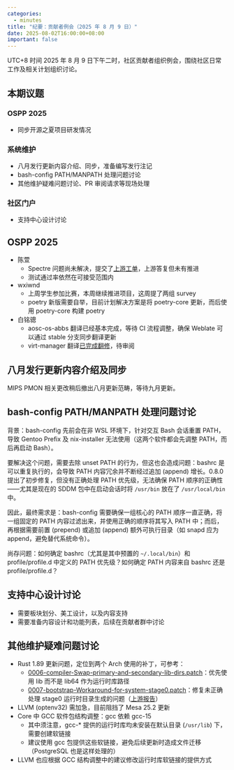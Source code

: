```yaml
---
categories:
  - minutes
title: "纪要：贡献者例会（2025 年 8 月 9 日）"
date: 2025-08-02T16:00:00+08:00
important: false
---
```


UTC+8 时间 2025 年 8 月 9 日下午二时，社区贡献者组织例会，围绕社区日常工作及相关计划组织讨论。

本期议题
---

### OSPP 2025

- 同步开源之夏项目研发情况

### 系统维护

- 八月发行更新内容介绍、同步，准备编写发行注记
- bash-config PATH/MANPATH 处理问题讨论
- 其他维护疑难问题讨论、PR 审阅请求等现场处理

### 社区门户

- 支持中心设计讨论

OSPP 2025
---

- 陈萱
    - Spectre 问题尚未解决，提交了[上游工单](https://bugzilla.mozilla.org/show_bug.cgi?id=1981138)，上游答复但未有推进
    - 测试通过率依然在可接受范围内
- wxiwnd
    - 上周学生参加比赛，本周继续推进项目，这周提了两组 survey
    - poetry 新版需要自举，目前计划解决方案是将 poetry-core 更新，而后使用 poetry-core 构建 poetry
- 白铭骢
    - aosc-os-abbs 翻译已经基本完成，等待 CI 流程调整，确保 Weblate 可以通过 stable 分支同步翻译更新
    - virt-manager 翻译[已完成翻修](https://github.com/AOSC-Dev/translations/pull/61)，待审阅

八月发行更新内容介绍及同步
---

MIPS PMON 相关更改稍后撤出八月更新范畴，等待九月更新。

bash-config PATH/MANPATH 处理问题讨论
---

背景：bash-config 先前会在非 WSL 环境下，针对交互 Bash 会话重置 PATH，导致 Gentoo Prefix 及 nix-installer 无法使用（这两个软件都会先调整 PATH，而后再启动 Bash）。

要解决这个问题，需要去除 unset PATH 的行为，但这也会造成问题：bashrc 是可以重复执行的，会导致 PATH 内容冗余并不断经过追加 (append) 增长。0.8.0 提出了初步修复，但没有正确处理 PATH 优先级，无法确保 PATH 顺序的正确性——尤其是现在的 SDDM 包中在启动会话时将 `/usr/bin` 放在了 `/usr/local/bin` 中。

因此，最终需求是：bash-config 需要确保一组核心的 PATH 顺序一直正确，将一组固定的 PATH 内容过滤出来，并使用正确的顺序将其写入 PATH 中；而后，再根据需要前置 (prepend) 或追加 (append) 额外可执行目录（如 snapd 应为 append，避免替代系统命令）。

尚存问题：如何确定 bashrc（尤其是其中预置的 `~/.local/bin`）和 profile/profile.d 中定义的 PATH 优先级？如何确定 PATH 内容来自 bashrc 还是 profile/profile.d？

支持中心设计讨论
---

- 需要板块划分、美工设计，以及内容支持
- 需要准备内容设计和功能列表，后续在贡献者群中讨论

其他维护疑难问题讨论
---

- Rust 1.89 更新问题，定位到两个 Arch 使用的补丁，可参考：
    - [0006-compiler-Swap-primary-and-secondary-lib-dirs.patch](https://gitlab.archlinux.org/archlinux/packaging/packages/rust/-/blob/878ea10b0833c728000fae199eb2dac05f898027/0006-compiler-Swap-primary-and-secondary-lib-dirs.patch)：优先使用 lib 而不是 lib64 作为运行时库路径
    - [0007-bootstrap-Workaround-for-system-stage0.patch](https://gitlab.archlinux.org/archlinux/packaging/packages/rust/-/blob/878ea10b0833c728000fae199eb2dac05f898027/0007-bootstrap-Workaround-for-system-stage0.patch)：修复未正确处理 stage0 运行时目录生成的问题（[上游报告](https://github.com/rust-lang/rust/issues/143735)）
- LLVM (optenv32) 需加急，目前阻挡了 Mesa 25.2 更新
- Core 中 GCC 软件包结构调整：gcc 依赖 gcc-15
    - 其中须注意，gcc-* 提供的运行时库均未安装在默认目录 (`/usr/lib`) 下，需要创建软链接
    - 建议使用 gcc 包提供这些软链接，避免后续更新时造成文件迁移（PostgreSQL 也是这样处理的）
- LLVM 也应根据 GCC 结构调整中的建议修改运行时库软链接的提供方式